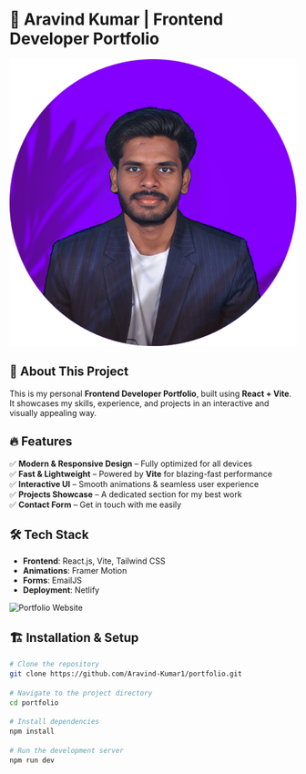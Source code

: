 # 🚀 Aravind Kumar | Frontend Developer Portfolio

![Portfolio Thumbnail](public/HeroImage.png)

## 🌟 About This Project

This is my personal **Frontend Developer Portfolio**, built using **React + Vite**. It showcases my skills, experience, and projects in an interactive and visually appealing way.

## 🔥 Features

✅ **Modern & Responsive Design** – Fully optimized for all devices  
✅ **Fast & Lightweight** – Powered by **Vite** for blazing-fast performance  
✅ **Interactive UI** – Smooth animations & seamless user experience  
✅ **Projects Showcase** – A dedicated section for my best work  
✅ **Contact Form** – Get in touch with me easily  

## 🛠️ Tech Stack

- **Frontend**: React.js, Vite, Tailwind CSS  
- **Animations**: Framer Motion  
- **Forms**: EmailJS  
- **Deployment**: Netlify

![Portfolio Website](https://chamaakuriaravindkumar.netlify.app/)

## 🏗️ Installation & Setup

```bash
# Clone the repository
git clone https://github.com/Aravind-Kumar1/portfolio.git

# Navigate to the project directory
cd portfolio

# Install dependencies
npm install

# Run the development server
npm run dev
